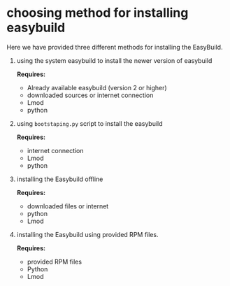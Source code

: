 # choosing method for installing easybuild

Here we have provided three different methods for installing the EasyBuild.

1. using the system easybuild to install the newer version of easybuild

    **Requires:**

    * Already available easybuild (version 2 or higher)
    * downloaded sources or internet connection
    * Lmod
    * python

1. using `bootstaping.py` script to install the easybuild

    **Requires:**

    * internet connection
    * Lmod
    * python

1. installing the Easybuild offline

    **Requires:**

    * downloaded files or internet
    * python
    * Lmod

1. installing the Easybuild using provided RPM files.

    **Requires:**

    * provided RPM files
    * Python
    * Lmod
